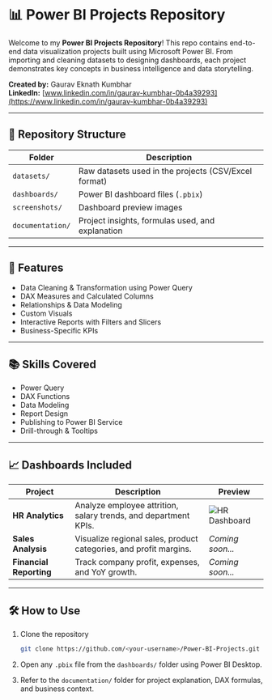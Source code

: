 
# 📊 Power BI Projects Repository

Welcome to my **Power BI Projects Repository**! This repo contains end-to-end data visualization projects built using Microsoft Power BI. From importing and cleaning datasets to designing dashboards, each project demonstrates key concepts in business intelligence and data storytelling.

**Created by:** Gaurav Eknath Kumbhar  
**LinkedIn:** [www.linkedin.com/in/gaurav-kumbhar-0b4a39293](https://www.linkedin.com/in/gaurav-kumbhar-0b4a39293)

---

## 📁 Repository Structure

| Folder | Description |
|--------|-------------|
| `datasets/` | Raw datasets used in the projects (CSV/Excel format) |
| `dashboards/` | Power BI dashboard files (`.pbix`) |
| `screenshots/` | Dashboard preview images |
| `documentation/` | Project insights, formulas used, and explanation |

---

## 📌 Features

- Data Cleaning & Transformation using Power Query  
- DAX Measures and Calculated Columns  
- Relationships & Data Modeling  
- Custom Visuals  
- Interactive Reports with Filters and Slicers  
- Business-Specific KPIs  

---

## 📚 Skills Covered

- Power Query  
- DAX Functions  
- Data Modeling  
- Report Design  
- Publishing to Power BI Service  
- Drill-through & Tooltips  

---

## 📈 Dashboards Included

| Project | Description | Preview |
|--------|-------------|---------|
| **HR Analytics** | Analyze employee attrition, salary trends, and department KPIs. | ![HR Dashboard](./screenshots/hr_dashboard_preview.png) |
| **Sales Analysis** | Visualize regional sales, product categories, and profit margins. | *Coming soon...* |
| **Financial Reporting** | Track company profit, expenses, and YoY growth. | *Coming soon...* |

---

## 🛠️ How to Use

1. Clone the repository  
   ```bash
   git clone https://github.com/<your-username>/Power-BI-Projects.git
   ```

2. Open any `.pbix` file from the `dashboards/` folder using Power BI Desktop.

3. Refer to the `documentation/` folder for project explanation, DAX formulas, and business context.
